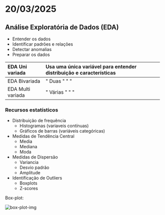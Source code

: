 # 20/03/2025

## Análise Exploratória de Dados (EDA)

- Entender os dados  
- Identificar padrões e relações  
- Detectar anomalias  
- Preparar os dados  

| EDA Uni variada | Usa uma única variável para entender distribuição e características |
| :- | :- |
| EDA Bivariada | " Duas " " " |
| EDA Multi variada | " Várias " " "|

### Recursos estatísticos

- Distribuição de frequência
  - Histogramas (variaveis contínuas)
  - Gráficos de barras (variáveis categóricas)
- Medidas de Tendência Central
  - Media
  - Mediana
  - Moda
- Medidas de Dispersão
  - Variancia
  - Desvio padrão
  - Amplitude
- Identificação de Outliers
  - Boxplots
  - Z-scores

Box-plot:

![box-plot-img](https://miro.medium.com/v2/resize:fit:8000/1*0MPDTLn8KoLApoFvI0P2vQ.png)

